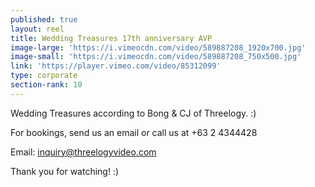 ```yaml
---
published: true
layout: reel
title: Wedding Treasures 17th anniversary AVP
image-large: 'https://i.vimeocdn.com/video/589887208_1920x700.jpg'
image-small: 'https://i.vimeocdn.com/video/589887208_750x500.jpg'
link: 'https://player.vimeo.com/video/85312099'
type: corporate
section-rank: 10
---
```

Wedding Treasures according to Bong & CJ of Threelogy. :)

For bookings, send us an email or call us at +63 2 4344428

Email: inquiry@threelogyvideo.com

Thank you for watching! :)
